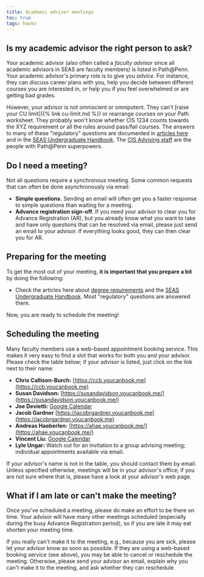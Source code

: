 ```yaml
---
title: Academic advisor meetings
toc: true
tags: howto
---
```



## Is my academic advisor the right person to ask?

Your academic advisor (also often called a _faculty advisor_ since all academic advisors in SEAS are faculty members) is listed in Path@Penn. Your academic advisor's primary role is to give you *advice*. For instance, they can discuss career plans with you, help you decide between different courses you are interested in, or help you if you feel overwhelmed or are getting bad grades.

However, your advisor is not omniscient or omnipotent. They can't [raise your CU limit]({% link cu-limit.md %}) or rearrange courses on your Path worksheet. They probably won't know whether CIS 1234 counts towards the XYZ requirement or all the rules around pass/fail courses. The answers to many of these "regulatory" questions are documented in [articles here](/tag_index/#rules) and in the [SEAS Undergraduate Handbook]({{page.links.seas_ugrad_hbook}}). The [CIS Advising staff]({{page.links.cis_adv_home}}) are the people with Path@Penn superpowers.


## Do I need a meeting?

Not all questions require a synchronous meeting. Some common requests that can often be done asynchronously via email:

  * **Simple questions.** Sending an email will often get you a faster response to simple questions than waiting for a meeting.
  * **Advance registration sign-off.** If you need your advisor to clear you for Advance Registration (AR), but you already know what you want to take and have only questions that can be resolved via email, please just send an email to your advisor. If everything looks good, they can then clear you for AR.


## Preparing for the meeting

To get the most out of your meeting, **it is important that you prepare a bit** by doing the following:

  * Check the articles here about [degree requirements](/tag_index/#rules) and the [SEAS Undergraduate Handbook]({{page.links.seas_ugrad_hbook}}). Most "regulatory" questions are answered there.

Now, you are ready to schedule the meeting!

## Scheduling the meeting

Many faculty members use a web-based appointment booking service. This makes it very easy to find a slot that works for both you and your advisor. Please check the table below; if your advisor is listed, just click on the link next to their name:

  * **Chris Callison-Burch:** [https://ccb.youcanbook.me](https://ccb.youcanbook.me)
  * **Susan Davidson:** [https://susandavidson.youcanbook.me/](https://susandavidson.youcanbook.me/)
  * **Joe Devietti:** [Google Calendar](https://calendar.google.com/calendar/u/0/appointments/AcZssZ2yLBSqwCzVUkaGpsW2UUl7weEjlId6XWIczag=?gv=true)
  * **Jacob Gardner** [https://jacobrgardner.youcanbook.me](https://jacobrgardner.youcanbook.me)
  * **Andreas Haeberlen:** [https://ahae.youcanbook.me/](https://ahae.youcanbook.me/)
  * **Vincent Liu:** [Google Calendar](https://calendar.google.com/calendar/selfsched?sstoken=UU94MjNFUWo5di1pfGRlZmF1bHR8MGE3MGM0MzU2YTVmMTRmZGE1MmJmMzE3YTQ1ZmUxODc)
  * **Lyle Ungar:** Watch out for an invitation to a group advising meeting; individual appointments available via email.

If your advisor's name is not in the table, you should contact them by email. Unless specified otherwise, meetings will be in your advisor's
office; if you are not sure where that is, please have a look at your advisor's web page.

## What if I am late or can't make the meeting?

Once you've scheduled a meeting, please do make an effort to be there on time. Your advisor will have many other meetings scheduled (especially during the busy Advance Registration period), so if you are late it may eat shorten your meeting time.

If you really can't make it to the meeting, e.g., because you are sick, please let your advisor know as soon as possible. If they are using a web-based booking service (see above), you may be able to cancel or reschedule the meeting. Otherwise, please send your advisor an email, explain why you can't make it to the meeting, and ask whether they can reschedule.
